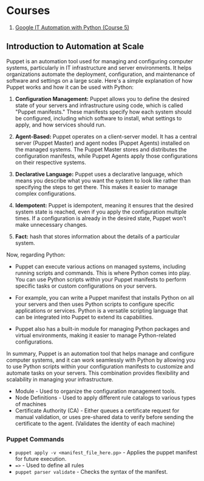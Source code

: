 # Courses
1. [Google IT Automation with Python (Course 5)](https://www.coursera.org/learn/configuration-management-cloud/)
## Introduction to Automation at Scale

Puppet is an automation tool used for managing and configuring computer systems, particularly in IT infrastructure and server environments. It helps organizations automate the deployment, configuration, and maintenance of software and settings on a large scale. Here's a simple explanation of how Puppet works and how it can be used with Python:

1. **Configuration Management:** Puppet allows you to define the desired state of your servers and infrastructure using code, which is called "Puppet manifests." These manifests specify how each system should be configured, including which software to install, what settings to apply, and how services should run.

2. **Agent-Based:** Puppet operates on a client-server model. It has a central server (Puppet Master) and agent nodes (Puppet Agents) installed on the managed systems. The Puppet Master stores and distributes the configuration manifests, while Puppet Agents apply those configurations on their respective systems.

3. **Declarative Language:** Puppet uses a declarative language, which means you describe what you want the system to look like rather than specifying the steps to get there. This makes it easier to manage complex configurations.

4. **Idempotent:** Puppet is idempotent, meaning it ensures that the desired system state is reached, even if you apply the configuration multiple times. If a configuration is already in the desired state, Puppet won't make unnecessary changes.

5. **Fact:** hash that stores information about the details of a particular system.

Now, regarding Python:

- Puppet can execute various actions on managed systems, including running scripts and commands. This is where Python comes into play. You can use Python scripts within your Puppet manifests to perform specific tasks or custom configurations on your servers.

- For example, you can write a Puppet manifest that installs Python on all your servers and then uses Python scripts to configure specific applications or services. Python is a versatile scripting language that can be integrated into Puppet to extend its capabilities.

- Puppet also has a built-in module for managing Python packages and virtual environments, making it easier to manage Python-related configurations.

In summary, Puppet is an automation tool that helps manage and configure computer systems, and it can work seamlessly with Python by allowing you to use Python scripts within your configuration manifests to customize and automate tasks on your servers. This combination provides flexibility and scalability in managing your infrastructure.

- Module - Used to organize the configuration management tools.
- Node Definitions - Used to apply different rule catalogs to various types of machines
- Certificate Authority (CA) - Either queues a certificate request for manual validation, or uses pre-shared data to verify before sending the certificate to the agent. (Validates the identity of each machine)
### Puppet Commands
- `puppet apply -v <manifest_file_here.pp>` - Applies the puppet manifest for future execution.
- `=>` - Used to define all rules
- `puppet parser validate` - Checks the syntax of the manifest.